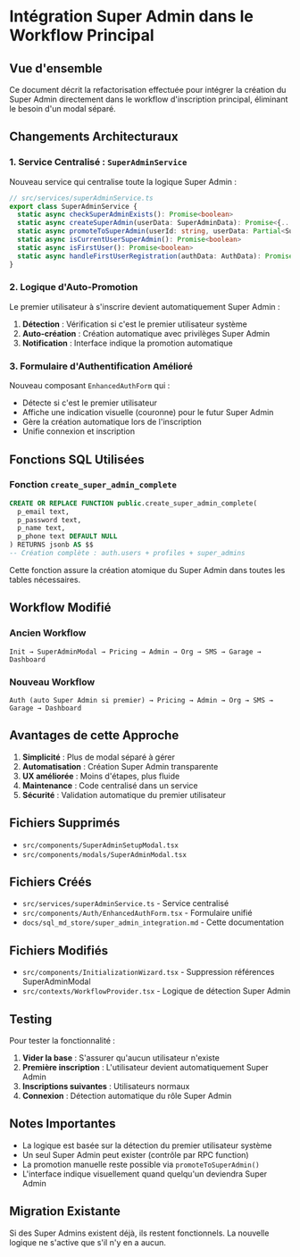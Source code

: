 # Intégration Super Admin dans le Workflow Principal

## Vue d'ensemble

Ce document décrit la refactorisation effectuée pour intégrer la création du Super Admin directement dans le workflow d'inscription principal, éliminant le besoin d'un modal séparé.

## Changements Architecturaux

### 1. Service Centralisé : `SuperAdminService`

Nouveau service qui centralise toute la logique Super Admin :

```typescript
// src/services/superAdminService.ts
export class SuperAdminService {
  static async checkSuperAdminExists(): Promise<boolean>
  static async createSuperAdmin(userData: SuperAdminData): Promise<{...}>
  static async promoteToSuperAdmin(userId: string, userData: Partial<SuperAdminData>): Promise<{...}>
  static async isCurrentUserSuperAdmin(): Promise<boolean>
  static async isFirstUser(): Promise<boolean>
  static async handleFirstUserRegistration(authData: AuthData): Promise<{...}>
}
```

### 2. Logique d'Auto-Promotion

Le premier utilisateur à s'inscrire devient automatiquement Super Admin :

1. **Détection** : Vérification si c'est le premier utilisateur système
2. **Auto-création** : Création automatique avec privilèges Super Admin
3. **Notification** : Interface indique la promotion automatique

### 3. Formulaire d'Authentification Amélioré

Nouveau composant `EnhancedAuthForm` qui :
- Détecte si c'est le premier utilisateur
- Affiche une indication visuelle (couronne) pour le futur Super Admin
- Gère la création automatique lors de l'inscription
- Unifie connexion et inscription

## Fonctions SQL Utilisées

### Fonction `create_super_admin_complete`

```sql
CREATE OR REPLACE FUNCTION public.create_super_admin_complete(
  p_email text,
  p_password text,
  p_name text,
  p_phone text DEFAULT NULL
) RETURNS jsonb AS $$
-- Création complète : auth.users + profiles + super_admins
```

Cette fonction assure la création atomique du Super Admin dans toutes les tables nécessaires.

## Workflow Modifié

### Ancien Workflow
```
Init → SuperAdminModal → Pricing → Admin → Org → SMS → Garage → Dashboard
```

### Nouveau Workflow
```
Auth (auto Super Admin si premier) → Pricing → Admin → Org → SMS → Garage → Dashboard
```

## Avantages de cette Approche

1. **Simplicité** : Plus de modal séparé à gérer
2. **Automatisation** : Création Super Admin transparente
3. **UX améliorée** : Moins d'étapes, plus fluide
4. **Maintenance** : Code centralisé dans un service
5. **Sécurité** : Validation automatique du premier utilisateur

## Fichiers Supprimés

- `src/components/SuperAdminSetupModal.tsx`
- `src/components/modals/SuperAdminModal.tsx`

## Fichiers Créés

- `src/services/superAdminService.ts` - Service centralisé
- `src/components/Auth/EnhancedAuthForm.tsx` - Formulaire unifié
- `docs/sql_md_store/super_admin_integration.md` - Cette documentation

## Fichiers Modifiés

- `src/components/InitializationWizard.tsx` - Suppression références SuperAdminModal
- `src/contexts/WorkflowProvider.tsx` - Logique de détection Super Admin

## Testing

Pour tester la fonctionnalité :

1. **Vider la base** : S'assurer qu'aucun utilisateur n'existe
2. **Première inscription** : L'utilisateur devient automatiquement Super Admin
3. **Inscriptions suivantes** : Utilisateurs normaux
4. **Connexion** : Détection automatique du rôle Super Admin

## Notes Importantes

- La logique est basée sur la détection du premier utilisateur système
- Un seul Super Admin peut exister (contrôle par RPC function)
- La promotion manuelle reste possible via `promoteToSuperAdmin()`
- L'interface indique visuellement quand quelqu'un deviendra Super Admin

## Migration Existante

Si des Super Admins existent déjà, ils restent fonctionnels. La nouvelle logique ne s'active que s'il n'y en a aucun.